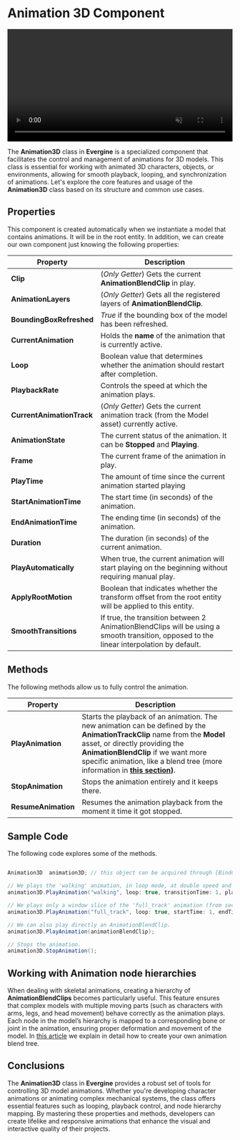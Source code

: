 # Animation 3D Component

<video autoplay loop muted width="100%" height="auto">
  <source src="images/rhino.mp4" type="video/mp4">
</video>

The **Animation3D** class in **Evergine** is a specialized component that facilitates the control and management of animations for 3D models. This class is essential for working with animated 3D characters, objects, or environments, allowing for smooth playback, looping, and synchronization of animations. Let's  explore the core features and usage of the **Animation3D** class based on its structure and common use cases.

## Properties
This component is created automatically when we instantiate a model that contains animations. It will be in the root entity. In addition, we can create our own component just knowing the following properties:

| Property | Description |
|------|-------------|
| **Clip** | (_Only Getter_) Gets the current **AnimationBlendClip** in play. |
| **AnimationLayers** | (_Only Getter_) Gets all the registered layers of **AnimationBlendClip**. |
| **BoundingBoxRefreshed** | _True_ if the bounding box of the model has been refreshed. |
| **CurrentAnimation** | Holds the **name** of the animation that is currently active. |
| **Loop** | Boolean value that determines whether the animation should restart after completion. |
| **PlaybackRate** | Controls the speed at which the animation plays. |
| **CurrentAnimationTrack** | (_Only Getter_) Gets the current animation track (from the Model asset) currently active.|
| **AnimationState** | The current status of the animation. It can be **Stopped** and **Playing**. | 
| **Frame** | The current frame of the animation in play. |
| **PlayTime** | The amount of time since the current animation started playing |
| **StartAnimationTime** | The start time (in seconds) of the animation.  |
| **EndAnimationTime** | The ending time (in seconds) of the animation.  |
| **Duration** | The duration (in seconds) of the current animation.  |
| **PlayAutomatically** | When true, the current animation will start playing on the beginning without requiring manual play. |
| **ApplyRootMotion** | Boolean that indicates whether the transform offset from the root entity will be applied to this entity. |
| **SmoothTransitions** | If true, the transition between 2 AnimationBlendClips will be using a smooth transition, opposed to the linear interpolation by default.

## Methods
The following methods allow us to fully control the animation.

| Property | Description |
|------|-------------|
| **PlayAnimation** | Starts the playback of an animation. The new animation can be defined by the **AnimationTrackClip** name from the **Model** asset, or directly providing the **AnimationBlendClip** if we want more specific animation, like a blend tree (more information in **[this section](animation_blend_tree.md))**.|
| **StopAnimation** |  Stops the animation entirely and it keeps there. |
| **ResumeAnimation** | Resumes the animation playback from the moment it time it got stopped. |

## Sample Code

The following code explores some of the methods.
```csharp

Animation3D  animation3D; // this object can be acquired through [BindComponent] aswell.

// We plays the 'walking' animation, in loop mode, at double speed and transitioning over 1 second.
animation3D.PlayAnimation("walking", loop: true, transitionTime: 1, playbackRate: 2);

// We plays only a window slice of the 'full_track' animation (from seconds 1 to 5), in loop mode.
animation3D.PlayAnimation("full_track", loop: true, startTime: 1, endTime: 5);

// We can also play directly an AnimationBlendClip.
animation3D.PlayAnimation(animationBlendClip);

// Stops the animation.
animation3D.StopAnimation();

```

## Working with Animation node hierarchies

When dealing with skeletal animations, creating a hierarchy of **AnimationBlendClips** becomes particularly useful. This feature ensures that complex models with multiple moving parts (such as characters with arms, legs, and head movement) behave correctly as the animation plays. Each node in the model’s hierarchy is mapped to a corresponding bone or joint in the animation, ensuring proper deformation and movement of the model. In [this article](animation_blend_tree.md) we explain in detail how to create your own animation blend tree.

## Conclusions

The **Animation3D** class in **Evergine** provides a robust set of tools for controlling 3D model animations. Whether you're developing character animations or animating complex mechanical systems, the class offers essential features such as looping, playback control, and node hierarchy mapping. By mastering these properties and methods, developers can create lifelike and responsive animations that enhance the visual and interactive quality of their projects.